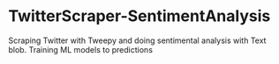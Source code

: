 # TwitterScraper-SentimentAnalysis
Scraping Twitter with Tweepy and doing sentimental analysis with Text blob. Training ML models to predictions
